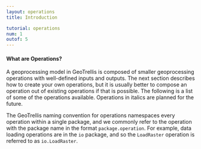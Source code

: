 ```yaml
---
layout: operations
title: Introduction

tutorial: operations
num: 1
outof: 5
---
```


#### What are Operations?

A geoprocessing model in GeoTrellis is composed of smaller geoprocessing
operations with  well-defined inputs and outputs.  The next section describes
how to create your own operations, but it is usually better to compose an
operation out of existing operations if that is possible.  The following is a
list of some of the operations available.  Operations in italics are planned
for the future.

The GeoTrellis naming convention for operations namespaces every operation
within a single package, and we commonly refer to the operation with the
package name in the format `package.operation`.  For example, data loading
operations are in the `io` package, and so the `LoadRaster` operation is
referred to as `io.LoadRaster`.
